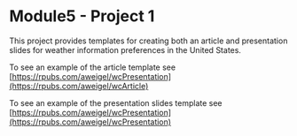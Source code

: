 # Module5 - Project 1

This project provides templates for creating both an article and presentation slides for weather information preferences in the United States.

To see an example of the article template see [https://rpubs.com/aweigel/wcPresentation](https://rpubs.com/aweigel/wcArticle)

To see an example of the presentation slides template see [https://rpubs.com/aweigel/wcPresentation](https://rpubs.com/aweigel/wcPresentation)
